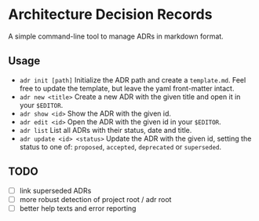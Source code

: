 # Architecture Decision Records

A simple command-line tool to manage ADRs in markdown format.

## Usage

- `adr init [path]`
  Initialize the ADR path and create a `template.md`. Feel free to update the template, but leave
  the yaml front-matter intact.
- `adr new <title>`
  Create a new ADR with the given title and open it in your `$EDITOR`.
- `adr show <id>`
  Show the ADR with the given id.
- `adr edit <id>`
  Open the ADR with the given id in your `$EDITOR`.
- `adr list`
  List all ADRs with their status, date and title.
- `adr update <id> <status>`
  Update the ADR with the given id, setting the status to one of: `proposed`, `accepted`,
  `deprecated` or `superseded`.

## TODO

- [ ] link superseded ADRs
- [ ] more robust detection of project root / adr root
- [ ] better help texts and error reporting
